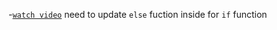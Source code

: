 -[`watch video`](https://www.youtube.com/watch?v=J2HLW4A40X8&feature=emb_rel_end)
need to update `else` fuction inside for `if` function
